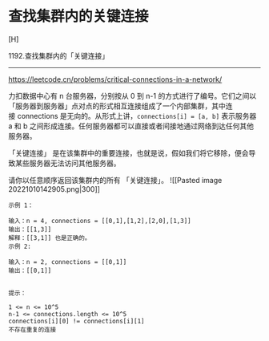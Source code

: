 # 查找集群内的关键连接

[H]

1192.查找集群内的「关键连接」

---
https://leetcode.cn/problems/critical-connections-in-a-network/


力扣数据中心有 n 台服务器，分别按从 0 到 n-1 的方式进行了编号。它们之间以「服务器到服务器」点对点的形式相互连接组成了一个内部集群，其中连接 connections 是无向的。从形式上讲，`connections[i] = [a, b]` 表示服务器 a 和 b 之间形成连接。任何服务器都可以直接或者间接地通过网络到达任何其他服务器。

「关键连接」 是在该集群中的重要连接，也就是说，假如我们将它移除，便会导致某些服务器无法访问其他服务器。

请你以任意顺序返回该集群内的所有 「关键连接」。
![[Pasted image 20221010142905.png|300]]
 
```
示例 1：

输入：n = 4, connections = [[0,1],[1,2],[2,0],[1,3]]
输出：[[1,3]]
解释：[[3,1]] 也是正确的。
示例 2:

输入：n = 2, connections = [[0,1]]
输出：[[0,1]]
 

提示：

1 <= n <= 10^5
n-1 <= connections.length <= 10^5
connections[i][0] != connections[i][1]
不存在重复的连接
```